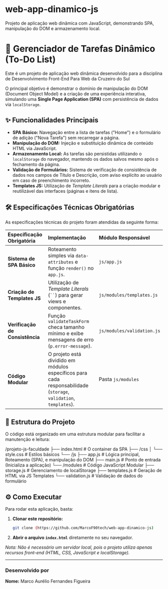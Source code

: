 # web-app-dinamico-js
Projeto de aplicação web dinâmica com JavaScript, demonstrando SPA, manipulação do DOM e armazenamento local.

# 🚀 Gerenciador de Tarefas Dinâmico (To-Do List)

Este é um projeto de aplicação web dinâmica desenvolvido para a disciplina de Desenvolvimento Front-End Para Web da Cruzeiro do Sul

O principal objetivo é demonstrar o domínio de manipulação do DOM (Document Object Model) e a criação de uma experiência interativa, simulando uma **Single Page Application (SPA)** com persistência de dados via `localStorage`.

## ✨ Funcionalidades Principais

* **SPA Básico:** Navegação entre a lista de tarefas ("Home") e o formulário de adição ("Nova Tarefa") sem recarregar a página.
* **Manipulação do DOM:** Injeção e substituição dinâmica de conteúdo HTML via JavaScript.
* **Armazenamento Local:** As tarefas são persistidas utilizando o `localStorage` do navegador, mantendo os dados salvos mesmo após o fechamento da página.
* **Validação de Formulários:** Sistema de verificação de consistência de dados nos campos de Título e Descrição, com aviso explícito ao usuário em caso de preenchimento incorreto.
* **Templates JS:** Utilização de *Template Literals* para a criação modular e reutilizável das interfaces (páginas e itens de lista).

## 🛠️ Especificações Técnicas Obrigatórias

As especificações técnicas do projeto foram atendidas da seguinte forma:

| Especificação Obrigatória | Implementação | Módulo Responsável |
| :--- | :--- | :--- |
| **Sistema de SPA Básico** | Roteamento simples via `data-attributes` e função `render()` no `app.js`. | `js/app.js` |
| **Criação de Templates JS** | Utilização de *Template Literals* (` `` `) para gerar views e componentes. | `js/modules/templates.js` |
| **Verificação de Consistência** | Função `validateTaskForm` checa tamanho mínimo e exibe mensagens de erro (`p.error-message`). | `js/modules/validation.js` |
| **Código Modular** | O projeto está dividido em módulos específicos para cada responsabilidade (`storage`, `validation`, `templates`). | Pasta `js/modules` |

## 📁 Estrutura do Projeto

O código está organizado em uma estrutura modular para facilitar a manutenção e leitura:

/projeto-js-faculdade ├── index.html # O container da SPA ├── /css │ └── style.css # Estilos básicos └── /js ├── app.js # Lógica principal, Roteamento (SPA), e manipulação do DOM ├── main.js # Ponto de entrada (Inicializa a aplicação) └── /modules # Código JavaScript Modular ├── storage.js # Gerenciamento de localStorage ├── templates.js # Geração de HTML via JS Templates └── validation.js # Validação de dados do formulário

## ⚙️ Como Executar

Para rodar esta aplicação, basta:

1.  **Clonar este repositório:**
    ```bash
    git clone (https://github.com/MarcoF90tech/web-app-dinamico-js)
    ```
2.  **Abrir o arquivo `index.html`** diretamente no seu navegador.

*Nota: Não é necessário um servidor local, pois o projeto utiliza apenas recursos front-end (HTML, CSS, JavaScript e localStorage).*

---

### **Desenvolvido por**

**Nome:** Marco Aurélio Fernandes Figueira
